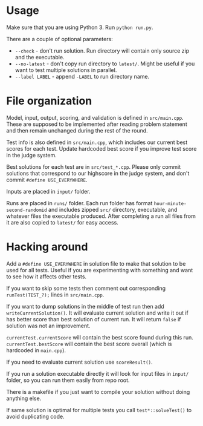 # Usage

Make sure that you are using Python 3. Run `python run.py`.

There are a couple of optional parameters:
* `--check` - don't run solution. Run directory will contain only source zip
and the executable.
* `--no-latest` - don't copy run directory to `latest/`. Might be useful if you
want to test multiple solutions in parallel.
* `--label LABEL` - append `-LABEL` to run directory name.


# File organization

Model, input, output, scoring, and validation is defined in `src/main.cpp`.
These are supposed to be implemented after reading problem statement and then
remain unchanged during the rest of the round.

Test info is also defined in `src/main.cpp`, which includes our current best
scores for each test. Update hardcoded best score if you improve test score in
the judge system.

Best solutions for each test are in `src/test_*.cpp`. Please only commit
solutions that correspond to our highscore in the judge system, and don't commit
`#define USE_EVERYWHERE`.

Inputs are placed in `input/` folder.

Runs are placed in `runs/` folder. Each run folder has format
`hour-minute-second-randomid` and includes zipped `src/` directory, executable,
and whatever files the executable produced. After completing a run all files
from it are also copied to `latest/` for easy access.


# Hacking around

Add a `#define USE_EVERYWHERE` in solution file to make that solution to be used
for all tests. Useful if you are experimenting with something and want to see
how it affects other tests.

If you want to skip some tests then comment out corresponding
`runTest(TEST_?);` lines in `src/main.cpp`.

If you want to dump solutions in the middle of test run then add
`writeCurrentSolution()`. It will evaluate current solution and write it out if
has better score than best solution of current run. It will return `false` if
solution was not an improvement.

`currentTest.currentScore` will contain the best score found during this run.
`currentTest.bestScore` will contain the best score overall (which is hardcoded
in `main.cpp`).

If you need to evaluate current solution use `scoreResult()`.

If you run a solution executable directly it will look for input files in
`input/` folder, so you can run them easily from repo root.

There is a makefile if you just want to compile your solution without doing
anything else.

If same solution is optimal for multiple tests you call `test*::solveTest()`
to avoid duplicating code.
